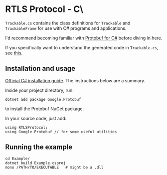 # RTLS Protocol - C\

`Trackable.cs` contains the class definitions for `Trackable` and `TrackableFrame`
for use with C# programs and applications.

I'd recommend becoming familiar with [Protobuf for C#](https://developers.google.com/protocol-buffers/docs/csharptutorial) before diving in here.

If you specifically want to understand the generated code in `Trackable.cs`, see [this](https://developers.google.com/protocol-buffers/docs/reference/csharp-generated).

## Installation and usage

[Official C# installation guide](https://github.com/protocolbuffers/protobuf/tree/master/csharp). The instructions below are a summary.

Inside your project directory, run:

    dotnet add package Google.Protobuf

to install the Protobuf NuGet package.

In your source code, just add:

    using RTLSProtocol;
    using Google.Protobuf // for some useful utilities

## Running the example

    cd Example/
    dotnet build Example.csproj
    mono /PATH/TO/EXECUTABLE   # might be a .dll
